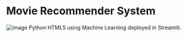 # Movie Recommender System
![image](https://github.com/SumitkTripathi/Project/assets/64913575/3881b688-b0c8-4d6c-a7f7-8fc85eead5c7)
 Python HTML5 using Machine Learning deployed in Streamlit.
